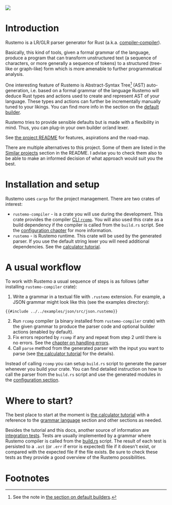 ![](https://raw.githubusercontent.com/igordejanovic/rustemo/main/art/rustemo-logo-small.png)

# Introduction

Rustemo is a LR/GLR parser generator for Rust (a.k.a.
[compiler-compiler](https://en.wikipedia.org/wiki/Compiler-compiler)).

Basically, this kind of tools, given a formal grammar of the language, produce a
program that can transform unstructured text (a sequence of characters, or more
generally a sequence of tokens) to a structured (tree-like or graph-like) form
which is more amenable to further programmatical analysis.

One interesting feature of Rustemo is Abstract-Syntax Tree[^ast] (AST)
auto-generation, i.e. based on a formal grammar of the language Rustemo will
deduce Rust types and actions used to create and represent AST of your language.
These types and actions can further be incrementally manually tuned to your
likings. You can find more info in the section on the [default
builder](builders.md#default-builder).

Rustemo tries to provide sensible defaults but is made with a flexibility in
mind. Thus, you can plug-in your own builder or/and lexer.

See [the project
README](https://github.com/igordejanovic/rustemo/blob/main/README.md) for
features, aspirations and the road-map.

There are multiple alternatives to this project. Some of them are listed in the
[Similar projects](https://github.com/igordejanovic/rustemo/#similar-projects)
section in the README. I advise you to check them also to be able to make an
informed decision of what approach would suit you the best.

# Installation and setup

Rustemo uses `cargo` for the project management. There are two crates of
interest:
- `rustemo-compiler` - is a crate you will use during the development. This
  crate provides the compiler [CLI `rcomp`](./cli.md). You will also used this
  crate as a build dependency if the compiler is called from the `build.rs`
  script. See the [configuration chapter](./configuration.md) for more
  information.
- `rustemo` - is Rustemo runtime. This crate will be used by the generated
  parser. If you use the default string lexer you will need additional
  dependencies. See the [calculator tutorial](./tutorials/calculator/calculator.md).

# A usual workflow

To work with Rustemo a usual sequence of steps is as follows (after installing
`rustemo-compiler` crate):
1. Write a grammar in a textual file with `.rustemo` extension. For example, a
   JSON grammar might look like this (see the examples directory):

```
{{#include ../../examples/json/src/json.rustemo}} 
```

2. Run `rcomp` compiler (a binary installed from `rustemo-compiler` crate) with
   the given grammar to produce the parser code and optional builder actions
   (enabled by default).
3. Fix errors reported by `rcomp` if any and repeat from step 2 until there is
   no errors. See the [chapter on handling
   errors](./handling_errors/handling_errors.md).
4. Call `parse` method from the generated parser with the input you want to
   parse (see [the calculator tutorial](./tutorials/calculator/calculator.md)
   for the details).
   
Instead of calling `rcomp` you can setup `build.rs` script to generate the
parser whenever you build your crate. You can find detailed instruction on how
to call the parser from the `build.rs` script and use the generated modules in
the [configuration section](configuration.md).

# Where to start?

The best place to start at the moment is [the calculator
tutorial](./tutorials/calculator/calculator.md) with a reference to the [grammar
language](grammar_language.md) section and other sections as needed.

Besides the tutorial and this docs, another source of information are
[integration tests](https://github.com/igordejanovic/rustemo/tree/main/tests).
Tests are usually implemented by a grammar where Rustemo compiler is called from
the
[build.rs](https://github.com/igordejanovic/rustemo/blob/main/tests/build.rs)
script. The result of each test is persisted to a `.ast` (or `.err` if error is
expected) file if it doesn't exist, or compared with the expected file if the
file exists. Be sure to check these tests as they provide a good overview of the
Rustemo possibilities.


# Footnotes

[^ast]: See the note in [the section on default builders](builders.md#default-builder).
